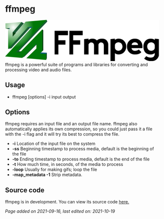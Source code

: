# ffmpeg
![](../img/FFmpeg.png)
ffmpeg is a powerful suite of programs and libraries for converting and processing video and audio files.

## Usage
- ffmpeg [options] -i input output

## Options
ffmpeg requires an input file and an output file name. ffmpeg also automatically applies its own compression, so you could just pass it a file with the -i flag and it will try its best to compress the file.

- **-i** Location of the input file on the system
- **-ss** Beginning timestamp to process media, default is the beginning of the file
- **-to** Ending timestamp to process media, default is the end of the file
- **-t** How much time, in seconds, of the media to process
- **-loop** Usually for making gifs; loop the file
- **-map_metadata -1** Strip metadata.

## Source code
ffmpeg is in development. You can view its source code [here.](https://git.ffmpeg.org/ffmpeg.git)

*Page added on 2021-09-16, last edited on: 2021-10-19*

